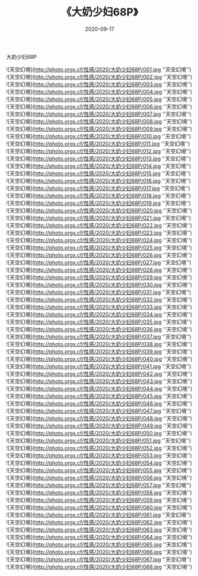 ﻿---
layout: post
title:  《大奶少妇68P》
date:   2020-09-17
img: http://photo.orgx.cf/性感/2020/大奶少妇68P/000.jpg
categories: [美女, 性感, 泳衣]
---

大奶少妇68P



![天空幻境](http://photo.orgx.cf/性感/2020/大奶少妇68P/001.jpg ''天空幻境'') <br>
![天空幻境](http://photo.orgx.cf/性感/2020/大奶少妇68P/002.jpg ''天空幻境'') <br>
![天空幻境](http://photo.orgx.cf/性感/2020/大奶少妇68P/003.jpg ''天空幻境'') <br>
![天空幻境](http://photo.orgx.cf/性感/2020/大奶少妇68P/004.jpg ''天空幻境'') <br>
![天空幻境](http://photo.orgx.cf/性感/2020/大奶少妇68P/005.jpg ''天空幻境'') <br>
![天空幻境](http://photo.orgx.cf/性感/2020/大奶少妇68P/006.jpg ''天空幻境'') <br>
![天空幻境](http://photo.orgx.cf/性感/2020/大奶少妇68P/007.jpg ''天空幻境'') <br>
![天空幻境](http://photo.orgx.cf/性感/2020/大奶少妇68P/008.jpg ''天空幻境'') <br>
![天空幻境](http://photo.orgx.cf/性感/2020/大奶少妇68P/009.jpg ''天空幻境'') <br>
![天空幻境](http://photo.orgx.cf/性感/2020/大奶少妇68P/010.jpg ''天空幻境'') <br>
![天空幻境](http://photo.orgx.cf/性感/2020/大奶少妇68P/011.jpg ''天空幻境'') <br>
![天空幻境](http://photo.orgx.cf/性感/2020/大奶少妇68P/012.jpg ''天空幻境'') <br>
![天空幻境](http://photo.orgx.cf/性感/2020/大奶少妇68P/013.jpg ''天空幻境'') <br>
![天空幻境](http://photo.orgx.cf/性感/2020/大奶少妇68P/014.jpg ''天空幻境'') <br>
![天空幻境](http://photo.orgx.cf/性感/2020/大奶少妇68P/015.jpg ''天空幻境'') <br>
![天空幻境](http://photo.orgx.cf/性感/2020/大奶少妇68P/016.jpg ''天空幻境'') <br>
![天空幻境](http://photo.orgx.cf/性感/2020/大奶少妇68P/017.jpg ''天空幻境'') <br>
![天空幻境](http://photo.orgx.cf/性感/2020/大奶少妇68P/018.jpg ''天空幻境'') <br>
![天空幻境](http://photo.orgx.cf/性感/2020/大奶少妇68P/019.jpg ''天空幻境'') <br>
![天空幻境](http://photo.orgx.cf/性感/2020/大奶少妇68P/020.jpg ''天空幻境'') <br>
![天空幻境](http://photo.orgx.cf/性感/2020/大奶少妇68P/021.jpg ''天空幻境'') <br>
![天空幻境](http://photo.orgx.cf/性感/2020/大奶少妇68P/022.jpg ''天空幻境'') <br>
![天空幻境](http://photo.orgx.cf/性感/2020/大奶少妇68P/023.jpg ''天空幻境'') <br>
![天空幻境](http://photo.orgx.cf/性感/2020/大奶少妇68P/024.jpg ''天空幻境'') <br>
![天空幻境](http://photo.orgx.cf/性感/2020/大奶少妇68P/025.jpg ''天空幻境'') <br>
![天空幻境](http://photo.orgx.cf/性感/2020/大奶少妇68P/026.jpg ''天空幻境'') <br>
![天空幻境](http://photo.orgx.cf/性感/2020/大奶少妇68P/027.jpg ''天空幻境'') <br>
![天空幻境](http://photo.orgx.cf/性感/2020/大奶少妇68P/028.jpg ''天空幻境'') <br>
![天空幻境](http://photo.orgx.cf/性感/2020/大奶少妇68P/029.jpg ''天空幻境'') <br>
![天空幻境](http://photo.orgx.cf/性感/2020/大奶少妇68P/030.jpg ''天空幻境'') <br>
![天空幻境](http://photo.orgx.cf/性感/2020/大奶少妇68P/031.jpg ''天空幻境'') <br>
![天空幻境](http://photo.orgx.cf/性感/2020/大奶少妇68P/032.jpg ''天空幻境'') <br>
![天空幻境](http://photo.orgx.cf/性感/2020/大奶少妇68P/033.jpg ''天空幻境'') <br>
![天空幻境](http://photo.orgx.cf/性感/2020/大奶少妇68P/034.jpg ''天空幻境'') <br>
![天空幻境](http://photo.orgx.cf/性感/2020/大奶少妇68P/035.jpg ''天空幻境'') <br>
![天空幻境](http://photo.orgx.cf/性感/2020/大奶少妇68P/036.jpg ''天空幻境'') <br>
![天空幻境](http://photo.orgx.cf/性感/2020/大奶少妇68P/037.jpg ''天空幻境'') <br>
![天空幻境](http://photo.orgx.cf/性感/2020/大奶少妇68P/038.jpg ''天空幻境'') <br>
![天空幻境](http://photo.orgx.cf/性感/2020/大奶少妇68P/039.jpg ''天空幻境'') <br>
![天空幻境](http://photo.orgx.cf/性感/2020/大奶少妇68P/040.jpg ''天空幻境'') <br>
![天空幻境](http://photo.orgx.cf/性感/2020/大奶少妇68P/041.jpg ''天空幻境'') <br>
![天空幻境](http://photo.orgx.cf/性感/2020/大奶少妇68P/042.jpg ''天空幻境'') <br>
![天空幻境](http://photo.orgx.cf/性感/2020/大奶少妇68P/043.jpg ''天空幻境'') <br>
![天空幻境](http://photo.orgx.cf/性感/2020/大奶少妇68P/044.jpg ''天空幻境'') <br>
![天空幻境](http://photo.orgx.cf/性感/2020/大奶少妇68P/045.jpg ''天空幻境'') <br>
![天空幻境](http://photo.orgx.cf/性感/2020/大奶少妇68P/046.jpg ''天空幻境'') <br>
![天空幻境](http://photo.orgx.cf/性感/2020/大奶少妇68P/047.jpg ''天空幻境'') <br>
![天空幻境](http://photo.orgx.cf/性感/2020/大奶少妇68P/048.jpg ''天空幻境'') <br>
![天空幻境](http://photo.orgx.cf/性感/2020/大奶少妇68P/049.jpg ''天空幻境'') <br>
![天空幻境](http://photo.orgx.cf/性感/2020/大奶少妇68P/050.jpg ''天空幻境'') <br>
![天空幻境](http://photo.orgx.cf/性感/2020/大奶少妇68P/051.jpg ''天空幻境'') <br>
![天空幻境](http://photo.orgx.cf/性感/2020/大奶少妇68P/052.jpg ''天空幻境'') <br>
![天空幻境](http://photo.orgx.cf/性感/2020/大奶少妇68P/053.jpg ''天空幻境'') <br>
![天空幻境](http://photo.orgx.cf/性感/2020/大奶少妇68P/054.jpg ''天空幻境'') <br>
![天空幻境](http://photo.orgx.cf/性感/2020/大奶少妇68P/055.jpg ''天空幻境'') <br>
![天空幻境](http://photo.orgx.cf/性感/2020/大奶少妇68P/056.jpg ''天空幻境'') <br>
![天空幻境](http://photo.orgx.cf/性感/2020/大奶少妇68P/057.jpg ''天空幻境'') <br>
![天空幻境](http://photo.orgx.cf/性感/2020/大奶少妇68P/058.jpg ''天空幻境'') <br>
![天空幻境](http://photo.orgx.cf/性感/2020/大奶少妇68P/059.jpg ''天空幻境'') <br>
![天空幻境](http://photo.orgx.cf/性感/2020/大奶少妇68P/060.jpg ''天空幻境'') <br>
![天空幻境](http://photo.orgx.cf/性感/2020/大奶少妇68P/061.jpg ''天空幻境'') <br>
![天空幻境](http://photo.orgx.cf/性感/2020/大奶少妇68P/062.jpg ''天空幻境'') <br>
![天空幻境](http://photo.orgx.cf/性感/2020/大奶少妇68P/063.jpg ''天空幻境'') <br>
![天空幻境](http://photo.orgx.cf/性感/2020/大奶少妇68P/064.jpg ''天空幻境'') <br>
![天空幻境](http://photo.orgx.cf/性感/2020/大奶少妇68P/065.jpg ''天空幻境'') <br>
![天空幻境](http://photo.orgx.cf/性感/2020/大奶少妇68P/066.jpg ''天空幻境'') <br>
![天空幻境](http://photo.orgx.cf/性感/2020/大奶少妇68P/067.jpg ''天空幻境'') <br>
![天空幻境](http://photo.orgx.cf/性感/2020/大奶少妇68P/068.jpg ''天空幻境'') <br>
